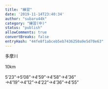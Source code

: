 ```yaml
---
title: "練習"
date: '2019-11-14T23:40:34'
author: "subaru44k"
category: "練習(中)"
status: "publish"
allowComments: true
convertBreaks: false
entryHash: "44fe8f1abceb5eb7436250a9e5d70e63"
---
```

多摩川<br>
<br>
10km<br>
<br>
5’23”→5’08”→4’59”→4’58”→4’36”<br>
→4’19”→4’12”→4’22”→4’36”→4’55”
